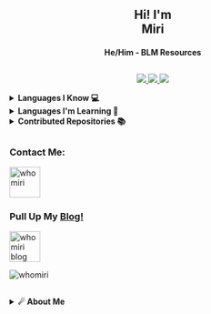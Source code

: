 <h2 align="center">Hi! I'm <br>Miri</h1>
<h4 align="center">He/Him - BLM Resources</h3>

##

<p align="center">
  <a href="https://github.com/whomiri">
    <img src="https://komarev.com/ghpvc/?username=whomiri&label=Profile%20views&color=ff69b4&label=Profile+Views&style=plastic">

  </a>
  <a href="https://github.com/whomiri?tab=stars">
    <img src="https://img.shields.io/github/stars/whomiri?color=ff69b4&label=Stargazers&style=plastic">

  </a>
  <a href="https://github.com/whomiri?tab=followers">
    <img src="https://img.shields.io/github/followers/phaticusthiccy?color=ff69b4&label=Followers&style=plastic">

  </a>
</p>

<details>
  <summary><b>Languages I Know 💻</b></summary><br/>

| Language   | Degree   |
| ---        | ---      |
| Python     | AAA (AI) |
| Javascript | AAA      |
| HTML       | AAA      |
| CSS        | AAA      |
| PHP        | AA       |
| GO         | AA       |
| DJANGO     | BB       |
| C++        | B        |
| REACT N.   | C        |
| LARAVEL    | C        |
| SWIFT      | C        |

##
#### Degree Table 

| Degree | Point |
| ---    | ---   |
| AAA    | +95   |
| AA     | +90   |
| A      | +85   |
| A+     | +80   |
| BB     | +60   |
| B      | +50   |
| C      | +40   |
| D      | +30   |
| F      | <30   |
</details>

<details>
  <summary><b>Languages ​​I'm Learning 🙇</b></summary><br/>

| Language   | Status   |
| ---        | ---      |
| REACT NAT. | ✅       |
| Java       | ✅       |
| LARAVEL    | ✅       |
| Assembly   | ✅       |
| Rust       | ✅       |
| TypeScript | ♻        |
| C++        | ♻        |
| SWIFT      | ♻        |
</details>

<details>
  <summary><b>Contributed Repositories 📚</b></summary><br/>

| Repository     | Link     |
| ---            | ---      |
| cyber-userbot-telegram | https://github.com/FaridDadashzade/CyberUserBot |
| cyber-userbot-whatsapp | https://github.com/FaridDadashzade/WhatsCyber   |
| asena-userbot-telegram | https://github.com/yusufusta/asenauserbot       |
| asena-userbot-whatsapp | https://github.com/yusufusta/whatsasena         |
| telethon-telegram      | https://github.com/telethon/telethon            | 

</details>

##

<h3 align="left">Contact Me:</h3>
<p align="left">
<a href="https://instagram.com/whomiri" target="blank"><img align="center" src="https://www.freepnglogos.com/uploads/instagram-logo-png-transparent-0.png" alt="whomiri" height="54" width="54" /></a>

<p align="left"

</p>

### Pull Up My [Blog!](https://t.me/whomiri)
<p align="left">
<a href="https://t.me/whomiri" target="blank"><img align="center" src="https://www.freepnglogos.com/uploads/telegram-png/telegram-chat-message-mobile-send-file-smartphone-talk-16.png" alt="whomiri blog  " height="54" width="54" /></a>

</p>

<p><img align="center" src="https://github-readme-stats.vercel.app/api/top-langs?username=whomiri&show_icons=true&layout=compact&theme=nightowl" alt="whomiri" /></p>


##


##

<details>
    <summary><b>☄ About Me </b></summary><br/>
Hi, I'm Miri

I am an Fullstack Developer. I am a student of INF. TECH. (IT).

</details>
